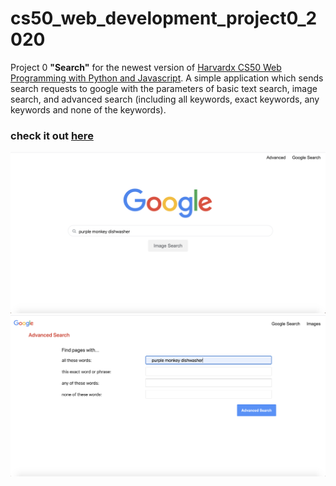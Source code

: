 # cs50_web_development_project0_2020
Project 0 **"Search"** for the newest version of [Harvardx CS50 Web Programming with Python and Javascript](https://cs50.harvard.edu/web/2020/). A simple application which sends search requests to google with the parameters of basic text search, image search, and advanced search (including all keywords, exact keywords, any keywords and none of the keywords).

### check it out [here](https://luxlewis.github.io/cs50_web_development_project0_2020/) ###


![screenshot search page](images/screenshot_search.png)
![screenshot advanced search page](images/screenshot_advanced_search.png)
